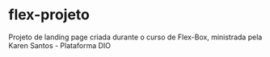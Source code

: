 # flex-projeto

Projeto de landing page criada durante o curso de Flex-Box, ministrada pela Karen Santos - Plataforma DIO
